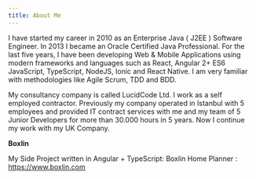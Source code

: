 ```yaml
---
title: About Me
---
```


I have started my career in 2010 as an Enterprise Java ( J2EE ) Software Engineer. In 2013 I became an Oracle Certified Java Professional. For the last five years, I have been developing Web & Mobile Applications using modern frameworks and languages such as React, Angular 2+ ES6 JavaScript, TypeScript, NodeJS, Ionic and React Native. I am very familiar with methodologies like Agile Scrum, TDD and BDD.

My consultancy company is called LucidCode Ltd. I work as a self employed contractor. Previously my company operated in Istanbul with 5 employees and provided IT contract services with me and my team of 5 Junior Developers for more than 30.000 hours in 5 years. Now I continue my work with my UK Company.

**Boxlin**

My Side Project written in Angular + TypeScript: 
Boxlin Home Planner : https://www.boxlin.com
